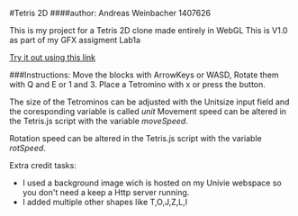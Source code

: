 #Tetris 2D
####author: Andreas Weinbacher 1407626

This is my project for a Tetris 2D clone made entirely in WebGL
This is V1.0 as part of my GFX assigment Lab1a

[Try it out using this link](http://wwwlab.cs.univie.ac.at/~weinbachea88/Tetris/)

###Instructions:
Move the blocks with ArrowKeys or WASD,
Rotate them with Q and E or 1 and 3.
Place a Tetromino with x or press the button.

The size of the Tetrominos can be adjusted with the Unitsize input field and the coresponding variable is called *unit*
Movement speed can be altered in the Tetris.js script with the variable *moveSpeed*.

Rotation speed can be altered in the Tetris.js script with the variable *rotSpeed*. 

Extra credit tasks:
  * I used a background image wich is hosted on my Univie webspace so you don't need a keep a Http server running.
  * I added multiple other shapes like T,O,J,Z,L,I
  
